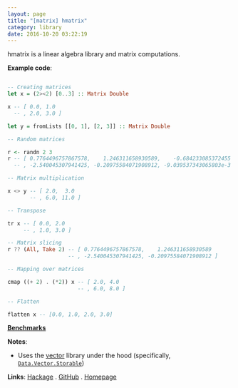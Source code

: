 ```yaml
---
layout: page
title: "[matrix] hmatrix"
category: library
date: 2016-10-20 03:22:19
---
```


hmatrix is a linear algebra library and matrix computations.

**Example code**:

```haskell

-- Creating matrices
let x = (2><2) [0..3] :: Matrix Double

x -- [ 0.0, 1.0
  -- , 2.0, 3.0 ]

let y = fromLists [[0, 1], [2, 3]] :: Matrix Double

-- Random matrices

r <- randn 2 3
r -- [ 0.7764496757867578,    1.246311658930589,    -0.684233085372455
  -- , -2.540045307941425, -0.20975584071908912, -9.039537343065803e-3 ]

-- Matrix multiplication

x <> y -- [ 2.0,  3.0 
       -- , 6.0, 11.0 ]

-- Transpose

tr x -- [ 0.0, 2.0 
     -- , 1.0, 3.0 ]

-- Matrix slicing
r ?? (All, Take 2) -- [ 0.7764496757867578,    1.246311658930589
                   -- , -2.540045307941425, -0.20975584071908912 ]

-- Mapping over matrices

cmap ((+ 2) . (*2)) x -- [ 2.0, 4.0
                      -- , 6.0, 8.0 ]

-- Flatten

flatten x -- [0.0, 1.0, 2.0, 3.0]
```

[**Benchmarks**](http://datahaskell.github.io/numeric-libs-benchmarks/benchmarks/hmatrix.html)

**Notes**:

* Uses the [vector](/docs/library/vector) library under the hood (specifically, [`Data.Vector.Storable`](http://hackage.haskell.org/package/vector-0.11.0.0/docs/Data-Vector-Storable.html))

**Links**: [Hackage](http://hackage.haskell.org/package/hmatrix) . [GitHub](https://github.com/albertoruiz/hmatrix) . [Homepage](http://dis.um.es/~alberto/hmatrix/hmatrix.html)


